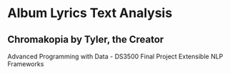 # Album Lyrics Text Analysis
## Chromakopia by Tyler, the Creator
Advanced Programming with Data - DS3500 Final Project
Extensible NLP Frameworks
